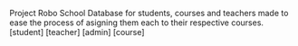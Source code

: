 Project Robo School
Database for students, courses and teachers made to ease the process of asigning them each to their respective courses.
[student]
[teacher]
[admin]
[course]